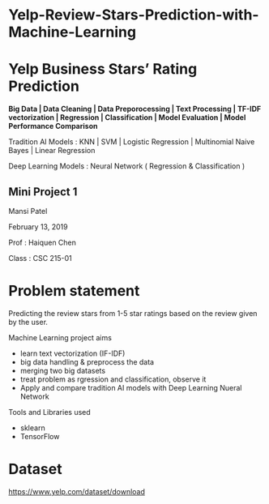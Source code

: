 # Yelp-Review-Stars-Prediction-with-Machine-Learning
# Yelp Business Stars’ Rating Prediction

**Big Data | Data Cleaning | Data Preporocessing | Text Processing | TF-IDF vectorization |  Regression | Classification | Model Evaluation | Model Performance Comparison**


 Tradition AI Models : KNN | SVM | Logistic Regression | Multinomial Naive Bayes | Linear Regression 
 
 Deep Learning Models : Neural Network ( Regression & Classification )
 
 ## Mini Project 1
 Mansi Patel
 
 February 13, 2019
 
 Prof : Haiquen Chen 
 
 
Class : CSC 215-01

# Problem statement
Predicting the review stars from 1-5 star ratings based on the review given by the user.

Machine Learning project aims

*  learn text vectorization (IF-IDF)
* big data handling & preprocess the data
*  merging two big datasets
*  treat problem as rgression and classification, observe it
* Apply and compare tradition AI models with Deep Learning Nueral Network

Tools and Libraries used
* sklearn
* TensorFlow


# Dataset
https://www.yelp.com/dataset/download
